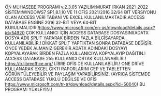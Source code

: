 ÖN MUHASEBE PROGRAMI v.2.3.05
YAZILIM:MURAT IRKAN 2021-2022 SİSTEM:WINDOWS7 SP1,8.1,10 VE 11
OFİS 2021/2016 32/64 BIT VERSIYONU OLAN ACCESS VERİ TABANI VE EXCEL KULLANILMAKTADIR.ACCESS DATABASE ENGİNE 2016 32-BIT VEYA 64-BIT 
KURULMALIDIR.!https://www.microsoft.com/en-us/download/details.aspx?id=54920
ÇOK KULLANICI İÇİN ACCESS DATABASE DOSYASINI(ADATX DOSYA ADI) SPLIT YAPARAK BİRDEN FAZLA BİLGİSAYARDA KULLANILABİLİR.!
DİKKAT SPLIT YAPTIKTAN SONRA DATABASE DEĞİŞİR. ÖNCE YEDEK ALMANIZ GEREKİR.ADATX ADINDAKİ DOSYAYI KOPYALAYARAK BİRDEN FAZLA KULLANICIYA KOPYALAYIP 
DAĞITIN.!
ACCESS DATABASE 255 KULLANICI ORTAK KULLANABİLİR.!
https://tr.libreoffice.org/
LİBRE OFİS DE KULLANILABİLİR.!
ONE DRİVE KULLANARAK EXCEL ÇIKTI RAPORLARINI CEP VE TABLETTEN GÖRÜNTÜLEYEBİLİR VE PAYLAŞIM YAPABİLİRSİNİZ.
(AYRICA SİSTEMDE ACCESS DATABASE YÜKLÜ DEĞİLSE VE OFİS https://www.microsoft.com/tr-tr/download/details.aspx?id=50040)
BU PROGRAMI YÜKLEYİN.!


